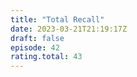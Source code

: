 ```yaml
---
title: "Total Recall"
date: 2023-03-21T21:19:17Z
draft: false
episode: 42
rating.total: 43
---
```


